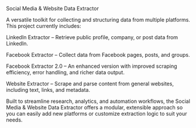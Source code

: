 Social Media & Website Data Extractor

A versatile toolkit for collecting and structuring data from multiple platforms. This project currently includes:

LinkedIn Extractor – Retrieve public profile, company, or post data from LinkedIn.

Facebook Extractor – Collect data from Facebook pages, posts, and groups.

Facebook Extractor 2.0 – An enhanced version with improved scraping efficiency, error handling, and richer data output.

Website Extractor – Scrape and parse content from general websites, including text, links, and metadata.

Built to streamline research, analytics, and automation workflows, the Social Media & Website Data Extractor offers a modular, extensible approach so you can easily add new platforms or customize extraction logic to suit your needs.
